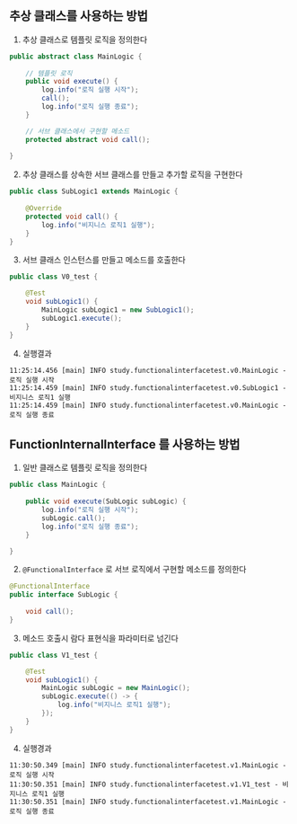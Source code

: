 ## 추상 클래스를 사용하는 방법

1. 추상 클래스로 템플릿 로직을 정의한다
```java
public abstract class MainLogic {
    
    // 템플릿 로직
    public void execute() {
        log.info("로직 실행 시작");
        call();
        log.info("로직 실행 종료");
    }

    // 서브 클래스에서 구현할 메소드
    protected abstract void call();
    
}
```
2. 추상 클래스를 상속한 서브 클래스를 만들고 추가할 로직을 구현한다
```java
public class SubLogic1 extends MainLogic {
    
    @Override
    protected void call() {
        log.info("비지니스 로직1 실행");
    }
}
```
3. 서브 클래스 인스턴스를 만들고 메소드를 호출한다
```java
public class V0_test {

    @Test
    void subLogic1() {
        MainLogic subLogic1 = new SubLogic1();
        subLogic1.execute();
    }
}
```
4. 실행결과
```
11:25:14.456 [main] INFO study.functionalinterfacetest.v0.MainLogic - 로직 실행 시작
11:25:14.459 [main] INFO study.functionalinterfacetest.v0.SubLogic1 - 비지니스 로직1 실행
11:25:14.459 [main] INFO study.functionalinterfacetest.v0.MainLogic - 로직 실행 종료
```

## FunctionInternalInterface 를 사용하는 방법

1. 일반 클래스로 템플릿 로직을 정의한다
```java
public class MainLogic {
    
    public void execute(SubLogic subLogic) {
        log.info("로직 실행 시작");
        subLogic.call();
        log.info("로직 실행 종료");
    }

}
```
2. `@FunctionalInterface` 로 서브 로직에서 구현할 메소드를 정의한다
```java
@FunctionalInterface
public interface SubLogic {
    
    void call();
}
```
3. 메소드 호출시 람다 표현식을 파라미터로 넘긴다
```java
public class V1_test {

    @Test
    void subLogic1() {
        MainLogic subLogic = new MainLogic();
        subLogic.execute(() -> {
            log.info("비지니스 로직1 실행");
        });
    }
}
```
4. 실행경과
```
11:30:50.349 [main] INFO study.functionalinterfacetest.v1.MainLogic - 로직 실행 시작
11:30:50.351 [main] INFO study.functionalinterfacetest.v1.V1_test - 비지니스 로직1 실행
11:30:50.351 [main] INFO study.functionalinterfacetest.v1.MainLogic - 로직 실행 종료
```
